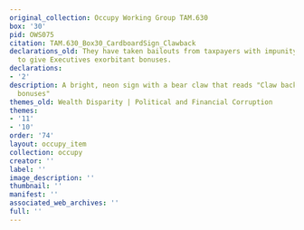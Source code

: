 ```yaml
---
original_collection: Occupy Working Group TAM.630
box: '30'
pid: OWS075
citation: TAM.630_Box30_CardboardSign_Clawback
declarations_old: They have taken bailouts from taxpayers with impunity, and continue
  to give Executives exorbitant bonuses.
declarations:
- '2'
description: A bright, neon sign with a bear claw that reads "Claw back Wall Street
  bonuses"
themes_old: Wealth Disparity | Political and Financial Corruption
themes:
- '11'
- '10'
order: '74'
layout: occupy_item
collection: occupy
creator: ''
label: ''
image_description: ''
thumbnail: ''
manifest: ''
associated_web_archives: ''
full: ''
---
```

